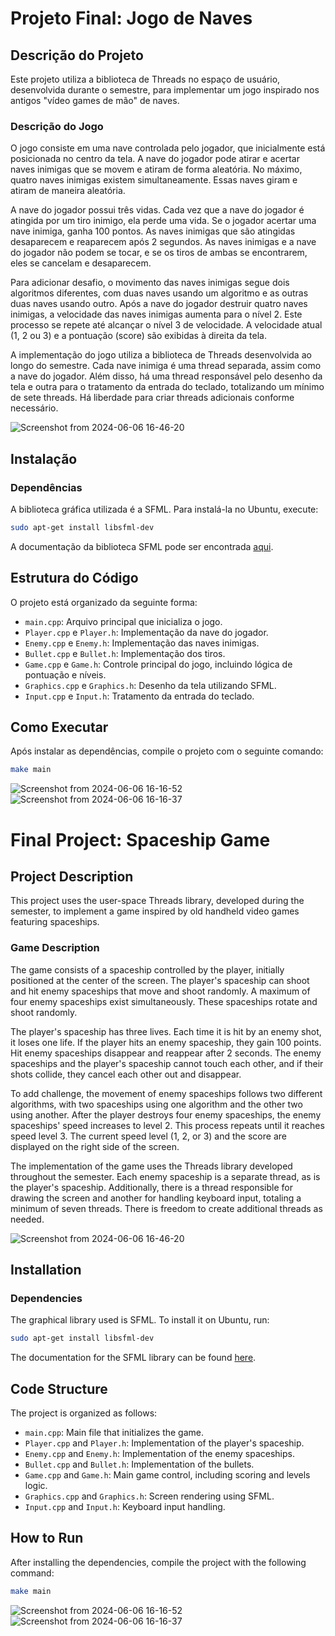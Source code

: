 # Projeto Final: Jogo de Naves

## Descrição do Projeto

Este projeto utiliza a biblioteca de Threads no espaço de usuário, desenvolvida durante o semestre, para implementar um jogo inspirado nos antigos "vídeo games de mão" de naves.

### Descrição do Jogo

O jogo consiste em uma nave controlada pelo jogador, que inicialmente está posicionada no centro da tela. A nave do jogador pode atirar e acertar naves inimigas que se movem e atiram de forma aleatória. No máximo, quatro naves inimigas existem simultaneamente. Essas naves giram e atiram de maneira aleatória.

A nave do jogador possui três vidas. Cada vez que a nave do jogador é atingida por um tiro inimigo, ela perde uma vida. Se o jogador acertar uma nave inimiga, ganha 100 pontos. As naves inimigas que são atingidas desaparecem e reaparecem após 2 segundos. As naves inimigas e a nave do jogador não podem se tocar, e se os tiros de ambas se encontrarem, eles se cancelam e desaparecem.

Para adicionar desafio, o movimento das naves inimigas segue dois algoritmos diferentes, com duas naves usando um algoritmo e as outras duas naves usando outro. Após a nave do jogador destruir quatro naves inimigas, a velocidade das naves inimigas aumenta para o nível 2. Este processo se repete até alcançar o nível 3 de velocidade. A velocidade atual (1, 2 ou 3) e a pontuação (score) são exibidas à direita da tela.

A implementação do jogo utiliza a biblioteca de Threads desenvolvida ao longo do semestre. Cada nave inimiga é uma thread separada, assim como a nave do jogador. Além disso, há uma thread responsável pelo desenho da tela e outra para o tratamento da entrada do teclado, totalizando um mínimo de sete threads. Há liberdade para criar threads adicionais conforme necessário.

![Screenshot from 2024-06-06 16-46-20](https://github.com/vvc-git/UFSC/assets/78426009/ca07e417-79c5-405b-a72d-65a6eb5a2552)

## Instalação

### Dependências

A biblioteca gráfica utilizada é a SFML. Para instalá-la no Ubuntu, execute:
```bash
sudo apt-get install libsfml-dev
```

A documentação da biblioteca SFML pode ser encontrada [aqui](https://www.sfml-dev.org/learn.php).

## Estrutura do Código

O projeto está organizado da seguinte forma:

- `main.cpp`: Arquivo principal que inicializa o jogo.
- `Player.cpp` e `Player.h`: Implementação da nave do jogador.
- `Enemy.cpp` e `Enemy.h`: Implementação das naves inimigas.
- `Bullet.cpp` e `Bullet.h`: Implementação dos tiros.
- `Game.cpp` e `Game.h`: Controle principal do jogo, incluindo lógica de pontuação e níveis.
- `Graphics.cpp` e `Graphics.h`: Desenho da tela utilizando SFML.
- `Input.cpp` e `Input.h`: Tratamento da entrada do teclado.

## Como Executar

Após instalar as dependências, compile o projeto com o seguinte comando:
```bash
make main
```
![Screenshot from 2024-06-06 16-16-52](https://github.com/vvc-git/UFSC/assets/78426009/ab9b09a5-b53d-4dcb-b02d-bab808ed9372)
![Screenshot from 2024-06-06 16-16-37](https://github.com/vvc-git/UFSC/assets/78426009/472cd3c8-9cb5-4b9f-a463-e1b764657f55)

# Final Project: Spaceship Game

## Project Description

This project uses the user-space Threads library, developed during the semester, to implement a game inspired by old handheld video games featuring spaceships.

### Game Description

The game consists of a spaceship controlled by the player, initially positioned at the center of the screen. The player's spaceship can shoot and hit enemy spaceships that move and shoot randomly. A maximum of four enemy spaceships exist simultaneously. These spaceships rotate and shoot randomly.

The player's spaceship has three lives. Each time it is hit by an enemy shot, it loses one life. If the player hits an enemy spaceship, they gain 100 points. Hit enemy spaceships disappear and reappear after 2 seconds. The enemy spaceships and the player's spaceship cannot touch each other, and if their shots collide, they cancel each other out and disappear.

To add challenge, the movement of enemy spaceships follows two different algorithms, with two spaceships using one algorithm and the other two using another. After the player destroys four enemy spaceships, the enemy spaceships' speed increases to level 2. This process repeats until it reaches speed level 3. The current speed level (1, 2, or 3) and the score are displayed on the right side of the screen.

The implementation of the game uses the Threads library developed throughout the semester. Each enemy spaceship is a separate thread, as is the player's spaceship. Additionally, there is a thread responsible for drawing the screen and another for handling keyboard input, totaling a minimum of seven threads. There is freedom to create additional threads as needed.

![Screenshot from 2024-06-06 16-46-20](https://github.com/vvc-git/UFSC/assets/78426009/ca07e417-79c5-405b-a72d-65a6eb5a2552)

## Installation

### Dependencies

The graphical library used is SFML. To install it on Ubuntu, run:
```bash
sudo apt-get install libsfml-dev
```

The documentation for the SFML library can be found [here](https://www.sfml-dev.org/learn.php).

## Code Structure

The project is organized as follows:

- `main.cpp`: Main file that initializes the game.
- `Player.cpp` and `Player.h`: Implementation of the player's spaceship.
- `Enemy.cpp` and `Enemy.h`: Implementation of the enemy spaceships.
- `Bullet.cpp` and `Bullet.h`: Implementation of the bullets.
- `Game.cpp` and `Game.h`: Main game control, including scoring and levels logic.
- `Graphics.cpp` and `Graphics.h`: Screen rendering using SFML.
- `Input.cpp` and `Input.h`: Keyboard input handling.

## How to Run

After installing the dependencies, compile the project with the following command:
```bash
make main
```
![Screenshot from 2024-06-06 16-16-52](https://github.com/vvc-git/UFSC/assets/78426009/ab9b09a5-b53d-4dcb-b02d-bab808ed9372)
![Screenshot from 2024-06-06 16-16-37](https://github.com/vvc-git/UFSC/assets/78426009/472cd3c8-9cb5-4b9f-a463-e1b764657f55)


